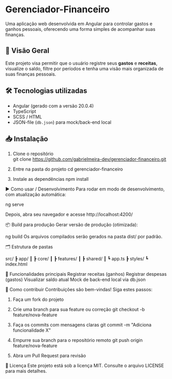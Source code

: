 # Gerenciador-Financeiro

Uma aplicação web desenvolvida em Angular para controlar gastos e ganhos pessoais, oferecendo uma forma simples de acompanhar suas finanças.

## 🚀 Visão Geral

Este projeto visa permitir que o usuário registre seus **gastos** e **receitas**, visualize o saldo, filtre por períodos e tenha uma visão mais organizada de suas finanças pessoais.

## 🛠 Tecnologias utilizadas

- Angular (gerado com a versão 20.0.4) 
- TypeScript  
- SCSS / HTML  
- JSON-file (`db.json`) para mock/back-end local

## 📥 Instalação

1. Clone o repositório  
   git clone https://github.com/gabrielmeira-dev/gerenciador-financeiro.git

2. Entre na pasta do projeto
cd gerenciador-financeiro


3. Instale as dependências
npm install


▶️ Como usar / Desenvolvimento
Para rodar em modo de desenvolvimento, com atualização automática:

ng serve

Depois, abra seu navegador e acesse http://localhost:4200/

📦 Build para produção
Gerar versão de produção (otimizada):

ng build
Os arquivos compilados serão gerados na pasta dist/ por padrão.

🗂 Estrutura de pastas

src/
 ┣ app/
 ┃ ┣ core/
 ┃ ┣ features/
 ┃ ┣ shared/
 ┃ ┗ app.ts
 ┣ styles/
 ┗ index.html

🧩 Funcionalidades principais
Registrar receitas (ganhos)
Registrar despesas (gastos)
Visualizar saldo atual
Mock de back-end local via db.json

🤝 Como contribuir
Contribuições são bem-vindas! Siga estes passos:

1. Faça um fork do projeto

2. Crie uma branch para sua feature ou correção
git checkout -b feature/nova-feature

3. Faça os commits com mensagens claras
git commit -m "Adiciona funcionalidade X"

4. Empurre sua branch para o repositório remoto
git push origin feature/nova-feature

5. Abra um Pull Request para revisão

📄 Licença
Este projeto está sob a licença MIT. Consulte o arquivo LICENSE para mais detalhes.